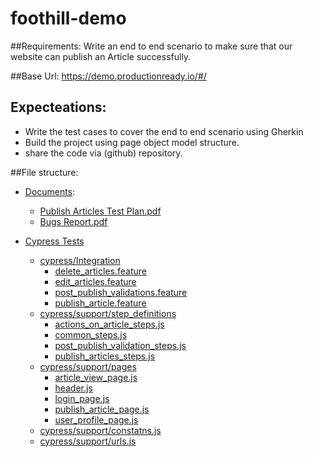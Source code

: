 # foothill-demo
##Requirements:
Write an end to end scenario to make sure that our website can publish an Article successfully.

##Base Url:
https://demo.productionready.io/#/

## Expecteations:
- Write the test cases to cover the end to end scenario using Gherkin
- Build the project using page object model structure.
- share the code via (github) repository.


##File structure:
- [Documents](https://github.com/majsl243/foothill-demo/tree/master/Documents):
    - [Publish Articles Test Plan.pdf](https://github.com/majsl243/foothill-demo/blob/master/Documents/Publish%20Articles%20Test%20Plan.pdf)
    - [Bugs Report.pdf](https://github.com/majsl243/foothill-demo/blob/master/Documents/Bugs%20report.pdf)

- [Cypress Tests](https://github.com/majsl243/foothill-demo/tree/master/Cypress%20Tests)
    - [cypress/Integration](https://github.com/majsl243/foothill-demo/tree/master/Cypress%20Tests/cypress/integration)
        - [delete_articles.feature](https://github.com/majsl243/foothill-demo/blob/master/Cypress%20Tests/cypress/integration/delete_articles.feature)
        - [edit_articles.feature](https://github.com/majsl243/foothill-demo/blob/master/Cypress%20Tests/cypress/integration/edit_articles.feature)
        - [post_publish_validations.feature](https://github.com/majsl243/foothill-demo/blob/master/Cypress%20Tests/cypress/integration/post_publish_validations.feature)
        - [publish_article.feature](https://github.com/majsl243/foothill-demo/blob/master/Cypress%20Tests/cypress/integration/publish_article.feature)
    - [cypress/support/step_definitions](https://github.com/majsl243/foothill-demo/tree/master/Cypress%20Tests/cypress/support/step_definitions)
        - [actions_on_article_steps.js](https://github.com/majsl243/foothill-demo/blob/master/Cypress%20Tests/cypress/support/step_definitions/actions_on_article_steps.js)
        - [common_steps.js](https://github.com/majsl243/foothill-demo/blob/master/Cypress%20Tests/cypress/support/step_definitions/common_steps.js)
        - [post_publish_validation_steps.js](https://github.com/majsl243/foothill-demo/blob/master/Cypress%20Tests/cypress/support/step_definitions/post_publish_validation_steps.js)
        - [publish_articles_steps.js](https://github.com/majsl243/foothill-demo/blob/master/Cypress%20Tests/cypress/support/step_definitions/publish_articles_steps.js)
    - [cypress/support/pages](https://github.com/majsl243/foothill-demo/tree/master/Cypress%20Tests/cypress/support/pages)
        - [article_view_page.js](https://github.com/majsl243/foothill-demo/blob/master/Cypress%20Tests/cypress/support/pages/article_view_page.js) 
        - [header.js](https://github.com/majsl243/foothill-demo/blob/master/Cypress%20Tests/cypress/support/pages/header.js)
        - [login_page.js](https://github.com/majsl243/foothill-demo/blob/master/Cypress%20Tests/cypress/support/pages/login_page.js)
        - [publish_article_page.js](https://github.com/majsl243/foothill-demo/blob/master/Cypress%20Tests/cypress/support/pages/publish_article_page.js)
        - [user_profile_page.js](https://github.com/majsl243/foothill-demo/blob/master/Cypress%20Tests/cypress/support/pages/user_profile_page.js)
    - [cypress/support/constatns.js](https://github.com/majsl243/foothill-demo/blob/master/Cypress%20Tests/cypress/support/constants.js)
    - [cypress/support/urls.js](https://github.com/majsl243/foothill-demo/blob/master/Cypress%20Tests/cypress/support/urls.js)
    